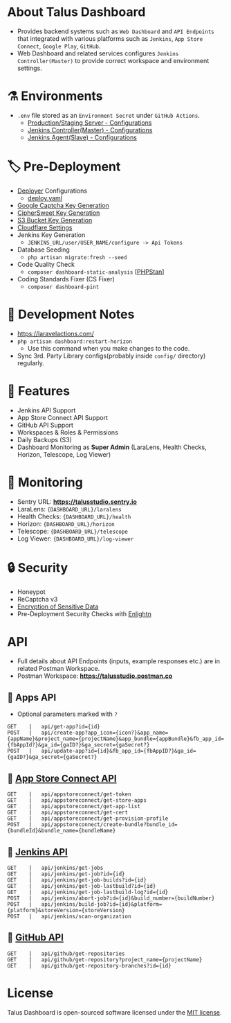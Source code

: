 # About Talus Dashboard
- Provides backend systems such as ```Web Dashboard``` and ```API Endpoints``` that integrated with various platforms such as ```Jenkins```, ```App Store Connect```, ```Google Play```, ```GitHub```.
- Web Dashboard and related services configures ```Jenkins Controller(Master)``` to provide correct workspace and environment settings.

# :alembic: Environments
- ```.env``` file stored as an ```Environment Secret``` under ```GitHub Actions```.
  - [Production/Staging Server - Configurations](https://github.com/TalusStudio/TalusWebBackend-Deployment)
  - [Jenkins Controller(Master) - Configurations](https://github.com/TalusStudio-Packages/Jenkins-Controller-Docs)
  - [Jenkins Agent(Slave) - Configurations](https://github.com/TalusStudio-Packages/Jenkins-Agent-Docs)

# :label: Pre-Deployment
- [Deployer](https://deployer.org/docs/7.x/recipe/laravel) Configurations
  - [deploy.yaml](https://github.com/TalusStudio/TalusWebBackend/blob/dev/deploy.yaml)
- [Google Captcha Key Generation](https://www.google.com/recaptcha/admin/create)
- [CipherSweet Key Generation](https://github.com/spatie/laravel-ciphersweet)
- [S3 Bucket Key Generation](https://github.com)
- [Cloudflare Settings](https://dash.cloudflare.com)
- Jenkins Key Generation
  - ```JENKINS_URL/user/USER_NAME/configure -> Api Tokens```
- Database Seeding
  - ```php artisan migrate:fresh --seed```
- Code Quality Check
  - ```composer dashboard-static-analysis``` [[PHPStan](https://phpstan.org)]
- Coding Standards Fixer (CS Fixer)
  - ```composer dashboard-pint```

# :rotating_light: Development Notes
- https://laravelactions.com/
- ```php artisan dashboard:restart-horizon``` 
  - Use this command when you make changes to the code.
- Sync 3rd. Party Library configs(probably inside ```config/``` directory) regularly.

# :tada: Features
- Jenkins API Support
- App Store Connect API Support
- GitHub API Support
- Workspaces & Roles & Permissions
- Daily Backups (S3)
- Dashboard Monitoring as **Super Admin** (LaraLens, Health Checks, Horizon, Telescope, Log Viewer)

# :rocket: Monitoring
- Sentry URL: **https://talusstudio.sentry.io**
- LaraLens: ```{DASHBOARD_URL}/laralens```
- Health Checks: ```{DASHBOARD_URL}/health```
- Horizon: ```{DASHBOARD_URL}/horizon```
- Telescope: ```{DASHBOARD_URL}/telescope```
- Log Viewer: ```{DASHBOARD_URL}/log-viewer```

# :lock: Security
- Honeypot
- ReCaptcha v3
- [Encryption of Sensitive Data](https://github.com/TalusStudio/TalusWebBackend/tree/master/docs/Encryption)
- Pre-Deployment Security Checks with [Enlightn](https://www.laravel-enlightn.com)

# API
- Full details about API Endpoints (inputs, example responses etc.) are in related Postman Workspace.
- Postman Workspace: **https://talusstudio.postman.co**

## 🔑 Apps API
- Optional parameters marked with `?`

```
GET    |   api/get-app?id={id}
POST   |   api/create-app?app_icon={icon?}&app_name={appName}&project_name={projectName}&app_bundle={appBundle}&fb_app_id={fbAppId?}&ga_id={gaID?}&ga_secret={gaSecret?}
POST   |   api/update-app?id={id}&fb_app_id={fbAppID?}&ga_id={gaID?}&ga_secret={gaSecret?}
```

## 🔑 [App Store Connect API](https://developer.apple.com/documentation/appstoreconnectapi)
```
GET    |   api/appstoreconnect/get-token
GET    |   api/appstoreconnect/get-store-apps
GET    |   api/appstoreconnect/get-app-list
GET    |   api/appstoreconnect/get-cert
GET    |   api/appstoreconnect/get-provision-profile
POST   |   api/appstoreconnect/create-bundle?bundle_id={bundleId}&bundle_name={bundleName}
```

## 🔑 [Jenkins API](https://github.com/jenkinsci/pipeline-stage-view-plugin/tree/master/rest-api)
```
GET    |   api/jenkins/get-jobs
GET    |   api/jenkins/get-job?id={id}
GET    |   api/jenkins/get-job-builds?id={id}
GET    |   api/jenkins/get-job-lastbuild?id={id}
GET    |   api/jenkins/get-job-lastbuild-log?id={id}
POST   |   api/jenkins/abort-job?id={id}&build_number={buildNumber}
POST   |   api/jenkins/build-job?id={id}&platform={platform}&storeVersion={storeVersion}
POST   |   api/jenkins/scan-organization
```

## 🔑 [GitHub API](https://docs.github.com/en/rest?apiVersion=2022-11-28)
```
GET    |   api/github/get-repositories
GET    |   api/github/get-repository?project_name={projectName}
GET    |   api/github/get-repository-branches?id={id}
```

# License

Talus Dashboard is open-sourced software licensed under the [MIT license](https://opensource.org/licenses/MIT).
